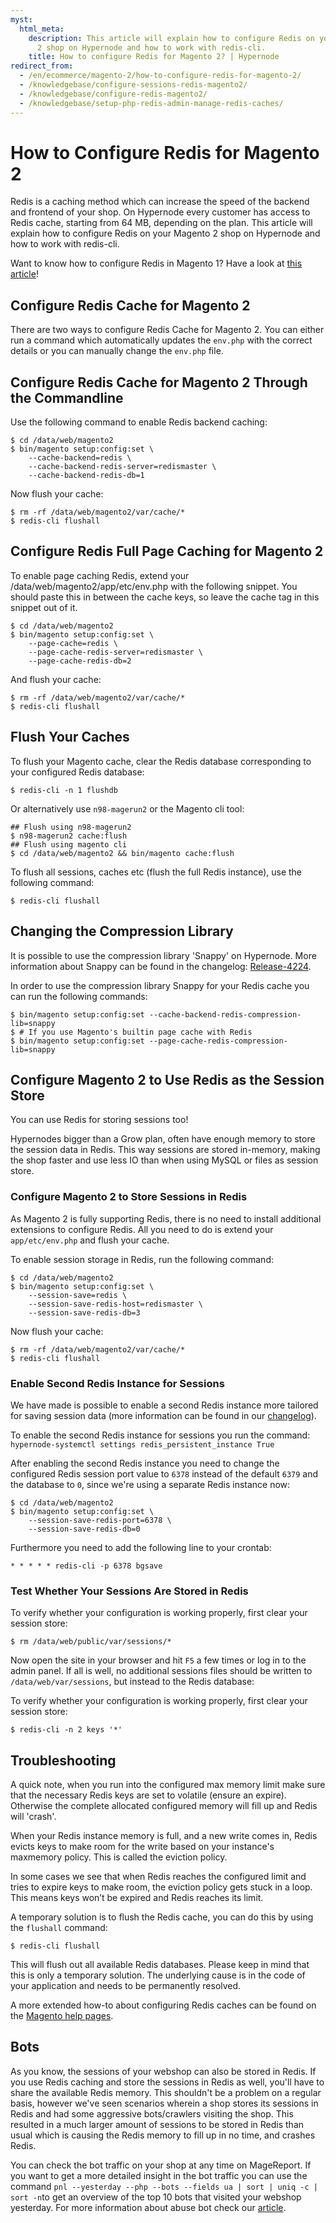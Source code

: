 ```yaml
---
myst:
  html_meta:
    description: This article will explain how to configure Redis on your Magento
      2 shop on Hypernode and how to work with redis-cli.
    title: How to configure Redis for Magento 2? | Hypernode
redirect_from:
  - /en/ecommerce/magento-2/how-to-configure-redis-for-magento-2/
  - /knowledgebase/configure-sessions-redis-magento2/
  - /knowledgebase/configure-redis-magento2/
  - /knowledgebase/setup-php-redis-admin-manage-redis-caches/
---
```


<!-- source: https://support.hypernode.com/en/ecommerce/magento-2/how-to-configure-redis-for-magento-2/ -->

# How to Configure Redis for Magento 2

Redis is a caching method which can increase the speed of the backend and frontend of your shop. On Hypernode every customer has access to Redis cache, starting from 64 MB, depending on the plan. This article will explain how to configure Redis on your Magento 2 shop on Hypernode and how to work with redis-cli.

Want to know how to configure Redis in Magento 1? Have a look at [this article](../../ecommerce-applications/magento-1/how-to-configure-redis-for-magento-1.md)!

## Configure Redis Cache for Magento 2

There are two ways to configure Redis Cache for Magento 2. You can either run a command which automatically updates the `env.php` with the correct details or you can manually change the `env.php` file.

## Configure Redis Cache for Magento 2 Through the Commandline

Use the following command to enable Redis backend caching:

```console
$ cd /data/web/magento2
$ bin/magento setup:config:set \
    --cache-backend=redis \
    --cache-backend-redis-server=redismaster \
    --cache-backend-redis-db=1
```

Now flush your cache:

```console
$ rm -rf /data/web/magento2/var/cache/*
$ redis-cli flushall
```

## Configure Redis Full Page Caching for Magento 2

To enable page caching Redis, extend your /data/web/magento2/app/etc/env.php with the following snippet. You should paste this in between the cache keys, so leave the cache tag in this snippet out of it.

```console
$ cd /data/web/magento2
$ bin/magento setup:config:set \
    --page-cache=redis \
    --page-cache-redis-server=redismaster \
    --page-cache-redis-db=2
```

And flush your cache:

```console
$ rm -rf /data/web/magento2/var/cache/*
$ redis-cli flushall
```

## Flush Your Caches

To flush your Magento cache, clear the Redis database corresponding to your configured Redis database:

```console
$ redis-cli -n 1 flushdb
```

Or alternatively use `n98-magerun2` or the Magento cli tool:

```console
## Flush using n98-magerun2
$ n98-magerun2 cache:flush
## Flush using magento cli
$ cd /data/web/magento2 && bin/magento cache:flush
```

To flush all sessions, caches etc (flush the full Redis instance), use the following command:

```console
$ redis-cli flushall
```

## Changing the Compression Library

It is possible to use the compression library 'Snappy' on Hypernode. More information about Snappy can be found in the changelog: [Release-4224](https://changelog.hypernode.com/changelog/release-4224/).

In order to use the compression library Snappy for your Redis cache you can run the following commands:

```console
$ bin/magento setup:config:set --cache-backend-redis-compression-lib=snappy
$ # If you use Magento's builtin page cache with Redis
$ bin/magento setup:config:set --page-cache-redis-compression-lib=snappy
```

## Configure Magento 2 to Use Redis as the Session Store

You can use Redis for storing sessions too!

Hypernodes bigger than a Grow plan, often have enough memory to store the session data in Redis. This way sessions are stored in-memory, making the shop faster and use less IO than when using MySQL or files as session store.

### Configure Magento 2 to Store Sessions in Redis

As Magento 2 is fully supporting Redis, there is no need to install additional extensions to configure Redis. All you need to do is extend your `app/etc/env.php` and flush your cache.

To enable session storage in Redis, run the following command:

```console
$ cd /data/web/magento2
$ bin/magento setup:config:set \
    --session-save=redis \
    --session-save-redis-host=redismaster \
    --session-save-redis-db=3
```

Now flush your cache:

```console
$ rm -rf /data/web/magento2/var/cache/*
$ redis-cli flushall
```

### Enable Second Redis Instance for Sessions

We have made is possible to enable a second Redis instance more tailored for saving session data (more information can be found in our [changelog](https://changelog.hypernode.com/changelog/experimental-changes-redis-sessions-aws-performance/)).

To enable the second Redis instance for sessions you run the command: `hypernode-systemctl settings redis_persistent_instance True`

After enabling the second Redis instance you need to change the configured Redis session port value to `6378` instead of the default `6379` and the database to `0`, since we're using a separate Redis instance now:

```console
$ cd /data/web/magento2
$ bin/magento setup:config:set \
    --session-save-redis-port=6378 \
    --session-save-redis-db=0
```

Furthermore you need to add the following line to your crontab:

```
* * * * * redis-cli -p 6378 bgsave
```

### Test Whether Your Sessions Are Stored in Redis

To verify whether your configuration is working properly, first clear your session store:

```console
$ rm /data/web/public/var/sessions/*
```

Now open the site in your browser and hit `F5` a few times or log in to the admin panel. If all is well, no additional sessions files should be written to `/data/web/var/sessions`, but instead to the Redis database:

To verify whether your configuration is working properly, first clear your session store:

```console
$ redis-cli -n 2 keys '*'
```

## Troubleshooting

A quick note, when you run into the configured max memory limit make sure that the necessary Redis keys are set to volatile (ensure an expire). Otherwise the complete allocated configured memory will fill up and Redis will 'crash'.

When your Redis instance memory is full, and a new write comes in, Redis evicts keys to make room for the write based on your instance's maxmemory policy. This is called the eviction policy.

In some cases we see that when Redis reaches the configured limit and tries to expire keys to make room, the eviction policy gets stuck in a loop. This means keys won’t be expired and Redis reaches its limit.

A temporary solution is to flush the Redis cache, you can do this by using the `flushall` command:

```console
$ redis-cli flushall
```

This will flush out all available Redis databases. Please keep in mind that this is only a temporary solution. The underlying cause is in the code of your application and needs to be permanently resolved.

A more extended how-to about configuring Redis caches can be found on the [Magento help pages](http://devdocs.magento.com/guides/v2.0/config-guide/redis/redis-pg-cache.html).

## Bots

As you know, the sessions of your webshop can also be stored in Redis. If you use Redis caching and store the sessions in Redis as well, you'll have to share the available Redis memory. This shouldn't be a problem on a regular basis, however we've seen scenarios wherein a shop stores its sessions in Redis and had some aggressive bots/crawlers visiting the shop. This resulted in a much larger amount of sessions to be stored in Redis than usual which is causing the Redis memory to fill up in no time, and crashes Redis.

You can check the bot traffic on your shop at any time on MageReport. If you want to get a more detailed insight in the bot traffic you can use the command `pnl --yesterday --php --bots --fields ua | sort | uniq -c | sort -n`to get an overview of the top 10 bots that visited your webshop yesterday. For more information about abuse bot check our [article](../../best-practices/performance/how-to-fix-performance-issues-caused-by-bots-and-crawlers.md).
